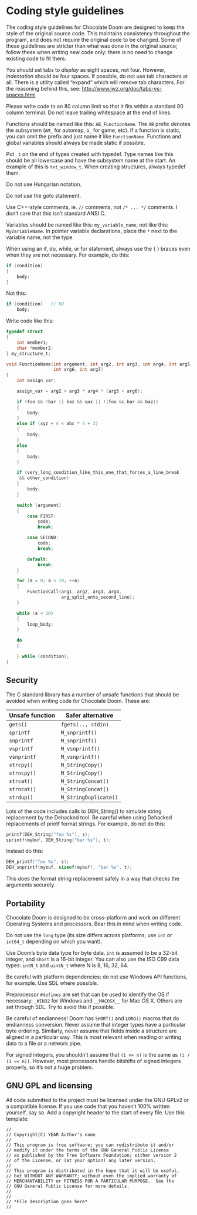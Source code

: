 # Coding style guidelines

The coding style guidelines for Chocolate Doom are designed to keep the
style of the original source code.  This maintains consistency throughout
the program, and does not require the original code to be changed. Some
of these guidelines are stricter than what was done in the original
source; follow these when writing new code only: there is no need to
change existing code to fit them.

You should set tabs to *display* as eight spaces, not four.  However,
*indentation* should be four spaces.  If possible, do not use tab
characters at all.  There is a utility called “expand” which will remove
tab characters.  For the reasoning behind this, see:
http://www.jwz.org/doc/tabs-vs-spaces.html

Please write code to an 80 column limit so that it fits within a standard
80 column terminal. Do not leave trailing whitespace at the end of lines.

Functions should be named like this: `AB_FunctionName`.  The `AB` prefix
denotes the subsystem (`AM_` for automap, `G_` for game, etc).  If a
function is static, you can omit the prefix and just name it like
`FunctionName`.  Functions and global variables should always be made
static if possible.

Put `_t` on the end of types created with typedef.  Type names like this
should be all lowercase and have the subsystem name at the start. An
example of this is `txt_window_t`.  When creating structures, always
typedef them.

Do not use Hungarian notation.

Do not use the goto statement.

Use C++-style comments, ie. `//` comments, not `/* ... */` comments.
I don’t care that this isn’t standard ANSI C.

Variables should be named like this: `my_variable_name`, not like this:
`MyVariableName`.  In pointer variable declarations, place the `*` next
to the variable name, not the type.

When using an if, do, while, or for statement, always use the { } braces
even when they are not necessary.  For example, do this:

```c
if (condition)
{
    body;
}
```

Not this:

```c
if (condition)   // NO
    body;
```

Write code like this:

```c
typedef struct
{
    int member1;
    char *member2;
} my_structure_t;

void FunctionName(int argument, int arg2, int arg3, int arg4, int arg5,
                  int arg6, int arg7)
{
    int assign_var;

    assign_var = arg2 + arg3 * arg4 * (arg5 + arg6);

    if (foo && !bar || baz && qux || !(foo && bar && baz))
    {
        body;
    }
    else if (xyz + 4 < abc * 4 + 3)
    {
        body;
    }
    else
    {
        body;
    }

    if (very_long_condition_like_this_one_that_forces_a_line_break
     && other_condition)
    {
        body;
    }

    switch (argument)
    {
        case FIRST:
            code;
            break;

        case SECOND:
            code;
            break;

        default:
            break;
    }

    for (a = 0; a < 10; ++a)
    {
        FunctionCall(arg1, arg2, arg3, arg4,
                     arg_split_onto_second_line);
    }

    while (a < 10)
    {
        loop_body;
    }

    do
    {

    } while (condition);
}
```

## Security

The C standard library has a number of unsafe functions that should be
avoided when writing code for Chocolate Doom. These are:

Unsafe function   |   Safer alternative
------------------|------------------------
`gets()`          |  `fgets(.., stdin)`
`sprintf`         |  `M_snprintf()`
`snprintf`        |  `M_snprintf()`
`vsprintf`        |  `M_vsnprintf()`
`vsnprintf`       |  `M_vsnprintf()`
`strcpy()`        |  `M_StringCopy()`
`strncpy()`       |  `M_StringCopy()`
`strcat()`        |  `M_StringConcat()`
`strncat()`       |  `M_StringConcat()`
`strdup()`        |  `M_StringDuplicate()`

Lots of the code includes calls to DEH_String() to simulate string
replacement by the Dehacked tool. Be careful when using Dehacked
replacements of printf format strings. For example, do not do this:

```c
printf(DEH_String("foo %s"), s);
sprintf(mybuf, DEH_String("bar %s"), t);
```

Instead do this:

```c
DEH_printf("foo %s", s);
DEH_snprintf(mybuf, sizeof(mybuf), "bar %s", t);
```

This does the format string replacement safely in a way that checks
the arguments securely.

## Portability

Chocolate Doom is designed to be cross-platform and work on different
Operating Systems and processors.  Bear this in mind when writing code.

Do not use the `long` type (its size differs across platforms; use
`int` or `int64_t` depending on which you want).

Use Doom’s byte data type for byte data. `int` is assumed to be a
32-bit integer, and `short` is a 16-bit integer. You can also use the
ISO C99 data types: `intN_t` and `uintN_t` where N is 8, 16, 32, 64.

Be careful with platform dependencies: do not use Windows API
functions, for example.  Use SDL where possible.

Preprocessor `#defines` are set that can be used to identify the OS
if necessary: `_WIN32` for Windows and `__MACOSX__` for Mac OS X. Others
are set through SDL.  Try to avoid this if possible.

Be careful of endianness!  Doom has `SHORT()` and `LONG()` macros that
do endianness conversion.  Never assume that integer types have a
particular byte ordering.  Similarly, never assume that fields
inside a structure are aligned in a particular way.  This is most
relevant when reading or writing data to a file or a network pipe.

For signed integers, you shouldn’t assume that `(i >> n)` is the same as
`(i / (1 << n))`.  However, most processors handle bitshifts of signed
integers properly, so it’s not a huge problem.

## GNU GPL and licensing

All code submitted to the project must be licensed under the GNU GPLv2 or a
compatible license.  If you use code that you haven’t 100% written
yourself, say so. Add a copyright header to the start of every file.  Use
this template:

```
//
// Copyright(C) YEAR Author's name
//
// This program is free software; you can redistribute it and/or
// modify it under the terms of the GNU General Public License
// as published by the Free Software Foundation; either version 2
// of the License, or (at your option) any later version.
//
// This program is distributed in the hope that it will be useful,
// but WITHOUT ANY WARRANTY; without even the implied warranty of
// MERCHANTABILITY or FITNESS FOR A PARTICULAR PURPOSE.  See the
// GNU General Public License for more details.
//
//
// *File description goes here*
//
```
